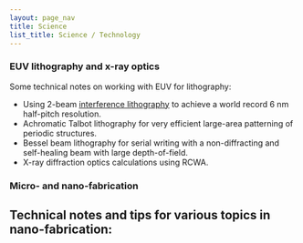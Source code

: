 ```yaml
---
layout: page_nav
title: Science
list_title: Science / Technology
---
```


### EUV lithography and x-ray optics

Some technical notes on working with EUV for lithography:
- Using 2-beam [interference lithography](scitech/proj1.html) to achieve a world record 6 nm half-pitch resolution.
- Achromatic Talbot lithography for very efficient large-area patterning of periodic structures.
- Bessel beam lithography for serial writing with a non-diffracting and self-healing beam with large depth-of-field.
- X-ray diffraction optics calculations using RCWA.

### Micro- and nano-fabrication

Technical notes and tips for various topics in nano-fabrication:
- 

